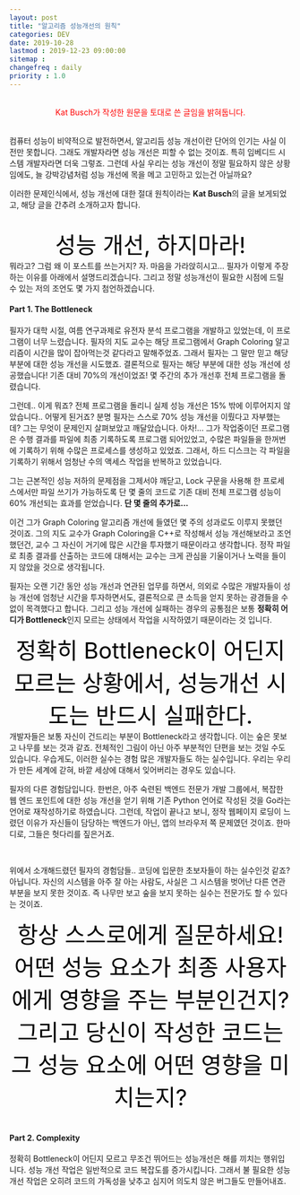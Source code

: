 ```yaml
---
layout: post
title: "알고리즘 성능개선의 원칙"
categories: DEV
date: 2019-10-28
lastmod : 2019-12-23 09:00:00
sitemap :
changefreq : daily
priority : 1.0
---
```


<br>

<center><span style="color:red">Kat Busch가 작성한 원문을 토대로 쓴 글임을 밝혀둡니다.</span></center>
<br>

 컴퓨터 성능이 비약적으로 발전하면서, 알고리듬 성능 개선이란 단어의 인기는 사실 이전만 못합니다. 그래도 개발자라면 성능 개선은 피할 수 없는 것이죠. 특히 임베디드 시스템 개발자라면 더욱 그렇죠. 그런데 사실 우리는 성능 개선이 정말 필요하지 않은 상황임에도, 늘 강박강념처럼 성능 개선에 목을 메고 고민하고 있는건 아닐까요? 



이러한 문제인식에서, 성능 개선에 대한 절대 원칙이라는 **Kat Busch**의 글을 보게되었고, 해당 글을 간추려 소개하고자 합니다. 

<br>





<center><span style="color:black;font-size:40px">성능 개선, 하지마라!</span></center>
뭐라고? 그럼 왜 이 포스트를 쓰는거지? 자. 마음을 가라앉히시고...  필자가 이렇게 주장하는 이유를 아래에서 설명드리겠습니다. 그리고 정말 성능개선이 필요한 시점에 드릴 수 있는 저의 조언도 몇 가지 첨언하겠습니다. 



#### Part 1. The Bottleneck

 필자가 대학 시절, 여름 연구과제로 유전자 분석 프로그램을 개발하고 있었는데, 이 프로그램이 너무 느렸습니다. 필자의 지도 교수는 해당 프로그램에서 Graph Coloring 알고리즘이 시간을 많이 잡아먹는것 같다라고 말해주었죠. 그래서 필자는 그 말만 믿고 해당 부분에 대한 성능 개선을 시도했죠. 결론적으로 필자는 해당 부분에 대한 성능 개선에 성공했습니다! 기존 대비 70%의 개선이었죠! 몇 주간의 추가 개선후 전체 프로그램을 돌렸습니다.



그런데.. 이게 뭐죠? 전체 프로그램을 돌리니 실제 성능 개선은 15% 밖에 이루어지지 않았습니다.. 어떻게 된거죠? 분명 필자는 스스로 70% 성능 개선을 이뤘다고 자부했는데? 그는 무엇이 문제인지 살펴보았고 깨달았습니다. 아차!... 그가 작업중이던 프로그램은 수행 결과를 파일에 최종 기록하도록 프로그램 되어있었고, 수많은 파일들을 한꺼번에 기록하기 위해 수많은 프로세스를 생성하고 있었죠. 그래서, 하드 디스크는 각 파일을 기록하기 위해서 엄청난 수의 액세스 작업을 반복하고 있었습니다. 



그는 근본적인 성능 저하의 문제점을 그제서야 깨닫고, Lock 구문을 사용해 한 프로세스에서만 파일 쓰기가 가능하도록 단 몇 줄의 코드로 기존 대비 전체 프로그램 성능이 60% 개선되는 효과를 얻었습니다. **단 몇 줄의 추가로...**



이건 그가 Graph Coloring 알고리즘 개선에 들였던 몇 주의 성과로도 이루지 못했던 것이죠. 그의 지도 교수가 Graph Coloring을 C++로 작성해서 성능 개선해보라고 조언했던건, 교수 그 자신이 거기에 많은 시간을 투자했기 때문이라고 생각합니다. 정작 파일로 최종 결과를 산출하는 코드에 대해서는 교수는 크게 관심을 기울이거나 노력을 들이지 않았을 것으로 생각됩니다. 



필자는 오랜 기간 동안 성능 개선과 연관된 업무를 하면서, 의외로 수많은 개발자들이 성능 개선에 엄청난 시간을 투자하면서도, 결론적으로 큰 소득을 얻지 못하는 광경들을 수없이 목격했다고 합니다. 그리고 성능 개선에 실패하는 경우의 공통점은 보통 **정확히 어디가 Bottleneck**인지 모르는 상태에서 작업을 시작하였기 때문이라는 것 입니다. 



<center><span style="color:black;font-size:40px">정확히 Bottleneck이 어딘지 모르는 상황에서, 성능개선 시도는 반드시 실패한다.</span></center>
 개발자들은 보통 자신이 건드리는 부분이 Bottleneck라고 생각합니다. 이는 숲은 못보고 나무를 보는 것과 같죠. 전체적인 그림이 아닌 아주 부분적인 단편을 보는 것일 수도 있습니다. 우습게도, 이러한 실수는 경험 많은 개발자들도 하는 실수입니다. 우리는 우리가 만든 세계에 갇혀, 바깥 세상에 대해서 잊어버리는 경우도 있습니다. 

필자의 다른 경험담입니다. 한번은, 아주 숙련된 백엔드 전문가 개발 그룹에서, 복잡한 웹 엔드 포인트에 대한 성능 개선을 얻기 위해 기존 Python 언어로 작성된 것을 Go라는 언어로 재작성하기로 하였습니다. 그런데, 작업이 끝나고 보니, 정작 웹페이지 로딩이 느렸던 이유가 자신들이 담당하는 백엔드가 아닌, 앱의 브라우저 쪽 문제였던 것이죠. 한마디로, 그들은 헛다리를 짚은거죠. 

<br>

위에서 소개해드렸던 필자의 경험담들.. 코딩에 입문한 초보자들이 하는 실수인것 같죠? 아닙니다. 자신의 시스템을 아주 잘 아는 사람도, 사실은 그 시스템을 벗어난 다른 연관 부분을 보지 못한 것이죠. 즉 나무만 보고 숲을 보지 못하는 실수는 전문가도 할 수 있다는 것이죠. 



<center><span style="color:black;font-size:40px">항상 스스로에게 질문하세요! 어떤 성능 요소가 최종 사용자에게 영향을 주는 부분인건지? 그리고 당신이 작성한 코드는 그 성능 요소에 어떤 영향을 미치는지?</span></center>
<br>

#### Part 2. Complexity

정확히 Bottleneck이 어딘지 모르고 무조건 뛰어드는 성능개선은 해를 끼치는 행위입니다. 성능 개선 작업은 일반적으로 코드 복잡도를 증가시킵니다. 그래서 불 필요한 성능 개선 작업은 오히려 코드의 가독성을 낮추고 심지어 의도치 않은 버그들도 만들어내죠. 






